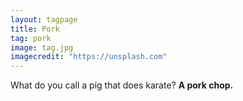 ```yaml
---
layout: tagpage
title: Pork
tag: pork
image: tag.jpg
imagecredit: "https://unsplash.com"
---
```

What do you call a pig that does karate?
__A pork chop.__